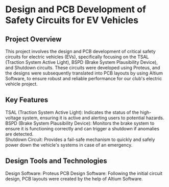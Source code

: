 <h1>Design and PCB Development of Safety Circuits for EV Vehicles</h1>
<h2>Project Overview </h2>
This project involves the design and PCB development of critical safety circuits for electric vehicles (EVs), specifically focusing on the TSAL (Traction System Active Light), BSPD (Brake System Plausibility Device), and Shutdown circuits. These circuits were developed using Proteus, and the designs were subsequently translated into PCB layouts by using Altium Software, to ensure robust and reliable performance for our club's electric vehicle project.

<h2>Key Features</h2>
TSAL (Traction System Active Light): Indicates the status of the high-voltage system, ensuring it is active and alerting users to potential hazards.
<br>
BSPD (Brake System Plausibility Device): Monitors the brake system to ensure it is functioning correctly and can trigger a shutdown if anomalies are detected.
<br>
Shutdown Circuit: Provides a fail-safe mechanism to quickly and safely power down the vehicle's systems in case of an emergency.
<h2> Design Tools and Technologies</h2>
Design Software: Proteus
PCB Design Software: Following the initial circuit design, PCB layouts were created by the help of Altium Software.
